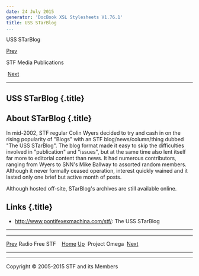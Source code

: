 ```yaml
---
date: 24 July 2015
generator: 'DocBook XSL Stylesheets V1.76.1'
title: USS STarBlog
...
```


USS STarBlog

[Prev](media-rfstf.html) 

STF Media Publications

 [Next](media-po.html)

* * * * *

USS STarBlog {.title}
------------

About STarBlog {.title}
--------------

In mid-2002, STF regular Colin Wyers decided to try and cash in on the
rising popularity of "Blogs" with an STF blog/news/column/thing dubbed
"The USS STarBlog". The blog format made it easy to skip the
difficulties involved in "publication" and "issues", but at the same
time also lent itself far more to editorial content than news. It had
numerous contributors, ranging from Wyers to SNN's Mike Ballway to
assorted random members. Although it never formally ceased operation,
interest quickly wained and it lasted only one brief but active month of
posts.

Although hosted off-site, STarBlog's archives are still available
online.

Links {.title}
-----

-   <http://www.pontifexexmachina.com/stf/>: The USS STarBlog

* * * * *

  ------------------------ ------------------------ ------------------------
  [Prev](media-rfstf.html) Radio Free STF 
                           [Home](../index.html)
  [Up](index.html)          Project Omega
   [Next](media-po.html)   
  ------------------------ ------------------------ ------------------------

* * * * *

Copyright © 2005-2015 STF and its Members
